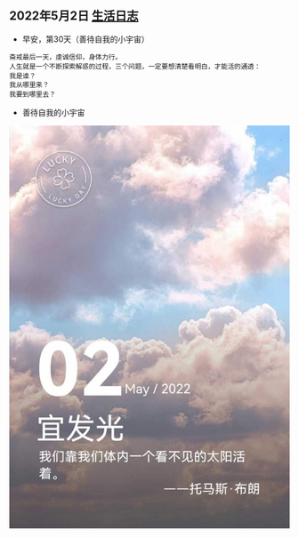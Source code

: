## 2022年5月2日  [生活日志](../life.md)
- 早安，第30天（善待自我的小宇宙） 
```markdown
斋戒最后一天，虔诚信仰，身体力行。
人生就是一个不断探索解惑的过程，三个问题，一定要想清楚看明白，才能活的通透：
我是谁？
我从哪里来？
我要到哪里去？
```
- 善待自我的小宇宙  

![](../img/20220502.jpg)